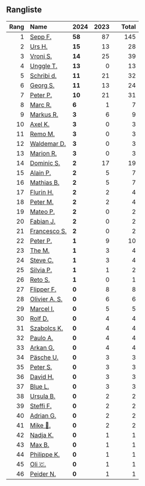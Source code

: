 ## Rangliste

|   Rang | Name                                                       | 2024   |   2023 |    |   Total |
|-------:|:-----------------------------------------------------------|:-------|-------:|:---|--------:|
|      1 | [Sepp F.](https://www.strava.com/athletes/16756310)        | **58** |     87 |    |     145 |
|      2 | [Urs H.](https://www.strava.com/athletes/372431)           | **15** |     13 |    |      28 |
|      3 | [Vroni S.](https://www.strava.com/athletes/29514203)       | **14** |     25 |    |      39 |
|      4 | [Unggle T.](https://www.strava.com/athletes/22347544)      | **13** |      0 |    |      13 |
|      5 | [Schribi d.](https://www.strava.com/athletes/11422737)     | **11** |     21 |    |      32 |
|      6 | [Georg S.](https://www.strava.com/athletes/916353)         | **11** |     13 |    |      24 |
|      7 | [Peter P.](https://www.strava.com/athletes/25457664)       | **10** |     21 |    |      31 |
|      8 | [Marc R.](https://www.strava.com/athletes/58984045)        | **6**  |      1 |    |       7 |
|      9 | [Markus R.](https://www.strava.com/athletes/4722924)       | **3**  |      6 |    |       9 |
|     10 | [Axel K.](https://www.strava.com/athletes/59300995)        | **3**  |      0 |    |       3 |
|     11 | [Remo M.](https://www.strava.com/athletes/10098982)        | **3**  |      0 |    |       3 |
|     12 | [Waldemar D.](https://www.strava.com/athletes/7070994)     | **3**  |      0 |    |       3 |
|     13 | [Marion R.](https://www.strava.com/athletes/26731457)      | **3**  |      0 |    |       3 |
|     14 | [Dominic S.](https://www.strava.com/athletes/55489726)     | **2**  |     17 |    |      19 |
|     15 | [Alain P.](https://www.strava.com/athletes/3430605)        | **2**  |      5 |    |       7 |
|     16 | [Mathias B.](https://www.strava.com/athletes/49060784)     | **2**  |      5 |    |       7 |
|     17 | [Flurin H.](https://www.strava.com/athletes/60467988)      | **2**  |      2 |    |       4 |
|     18 | [Peter M.](https://www.strava.com/athletes/14946812)       | **2**  |      2 |    |       4 |
|     19 | [Mateo P.](https://www.strava.com/athletes/8923478)        | **2**  |      0 |    |       2 |
|     20 | [Fabian J.](https://www.strava.com/athletes/3980614)       | **2**  |      0 |    |       2 |
|     21 | [Francesco S.](https://www.strava.com/athletes/12378132)   | **2**  |      0 |    |       2 |
|     22 | [Peter P.](https://www.strava.com/athletes/57591751)       | **1**  |      9 |    |      10 |
|     23 | [The M.](https://www.strava.com/athletes/6200327)          | **1**  |      3 |    |       4 |
|     24 | [Steve C.](https://www.strava.com/athletes/15992918)       | **1**  |      3 |    |       4 |
|     25 | [Silvia P.](https://www.strava.com/athletes/14573315)      | **1**  |      1 |    |       2 |
|     26 | [Reto S.](https://www.strava.com/athletes/9681288)         | **1**  |      0 |    |       1 |
|     27 | [Flipper F.](https://www.strava.com/athletes/42768485)     | **0**  |      8 |    |       8 |
|     28 | [Olivier A.  S.](https://www.strava.com/athletes/28727279) | **0**  |      6 |    |       6 |
|     29 | [Marcel I.](https://www.strava.com/athletes/7534298)       | **0**  |      5 |    |       5 |
|     30 | [Rolf D.](https://www.strava.com/athletes/18050383)        | **0**  |      4 |    |       4 |
|     31 | [Szabolcs K.](https://www.strava.com/athletes/14460104)    | **0**  |      4 |    |       4 |
|     32 | [Paulo A.](https://www.strava.com/athletes/21995947)       | **0**  |      4 |    |       4 |
|     33 | [Arkan G.](https://www.strava.com/athletes/8800165)        | **0**  |      4 |    |       4 |
|     34 | [Päsche U.](https://www.strava.com/athletes/28885166)      | **0**  |      3 |    |       3 |
|     35 | [Peter S.](https://www.strava.com/athletes/8718070)        | **0**  |      3 |    |       3 |
|     36 | [David H.](https://www.strava.com/athletes/2116373)        | **0**  |      3 |    |       3 |
|     37 | [Blue L.](https://www.strava.com/athletes/84269972)        | **0**  |      3 |    |       3 |
|     38 | [Ursula B.](https://www.strava.com/athletes/7692435)       | **0**  |      2 |    |       2 |
|     39 | [Steffi  F.](https://www.strava.com/athletes/96508304)     | **0**  |      2 |    |       2 |
|     40 | [Adrian G.](https://www.strava.com/athletes/18926488)      | **0**  |      2 |    |       2 |
|     41 | [Mike 🎲.](https://www.strava.com/athletes/6991554)         | **0**  |      2 |    |       2 |
|     42 | [Nadja K.](https://www.strava.com/athletes/16030256)       | **0**  |      1 |    |       1 |
|     43 | [Max B.](https://www.strava.com/athletes/24834013)         | **0**  |      1 |    |       1 |
|     44 | [Philippe K.](https://www.strava.com/athletes/10843886)    | **0**  |      1 |    |       1 |
|     45 | [Oli 🇨.](https://www.strava.com/athletes/31956795)         | **0**  |      1 |    |       1 |
|     46 | [Peider N.](https://www.strava.com/athletes/22440929)      | **0**  |      1 |    |       1 |